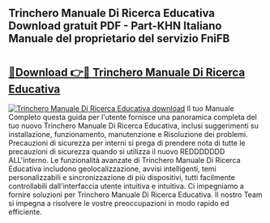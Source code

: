 ## Trinchero Manuale Di Ricerca Educativa Download gratuit PDF - Part-KHN Italiano Manuale del proprietario del servizio FniFB

# <h2><a href="http://dffhnz.blite.top/?on=Trinchero+Manuale+Di+Ricerca+Educativa">🔗Download 👉🔴 Trinchero Manuale Di Ricerca Educativa</a></h2>

[![Trinchero Manuale Di Ricerca Educativa download](https://i.imgur.com/lujVjoI.png)](http://dffhnz.blite.top/?on=Trinchero+Manuale+Di+Ricerca+Educativa)
Il tuo Manuale Completo questa guida per l'utente fornisce una panoramica completa del tuo nuovo Trinchero Manuale Di Ricerca Educativa, inclusi suggerimenti su installazione, funzionamento, manutenzione e Risoluzione dei problemi. Precauzioni di sicurezza per interni si prega di prendere nota di tutte le precauzioni di sicurezza quando si utilizza il nuovo REDDDDDDD ALL'interno. Le funzionalità avanzate di Trinchero Manuale Di Ricerca Educativa includono geolocalizzazione, avvisi intelligenti, temi personalizzabili e sincronizzazione di più dispositivi, tutti facilmente controllabili dall'interfaccia utente intuitiva e intuitiva. Ci impegniamo a fornire soluzioni per Trinchero Manuale Di Ricerca Educativa. Il nostro Team si impegna a risolvere le vostre preoccupazioni in modo rapido ed efficiente.
